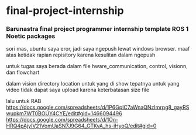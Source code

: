 # final-project-internship

### Barunastra final project programmer internship template ROS 1 Noetic packages

sori mas, ubuntu saya eror, jadi saya ngepush lewat windows browser.
maaf atas ketidak rapian repisitory karena kesulitan dalam ngepush

untuk tugas saya berada dalam file hware_communication, control, visionn, dan flowchart

dalam vision directory location untuk yang di show tepatnya untuk yang video tidak dapat saya upload karena keterbatasan size file

lalu untuk RAB
https://docs.google.com/spreadsheets/d/1P6GpIC7aWnaQNzImrpg8_gayRSwupkm7WT0BOUY4CYE/edit#gid=1466094496
https://docs.google.com/spreadsheets/d/1On-HRQ4pAjylV21VomUaSN7J9G64_GTKvA_hs-iHyoQ/edit#gid=0
